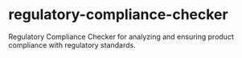 # regulatory-compliance-checker
Regulatory Compliance Checker for analyzing and ensuring product compliance with regulatory standards.
